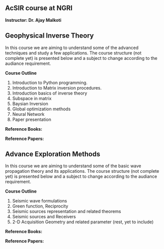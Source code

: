 ## AcSIR course at NGRI
**Instructor: Dr. Ajay Malkoti**


## Geophysical Inverse Theory  
In this course we are aiming to understand some of the advanced techniques and study a few applications.
The course structure (not complete yet) is presented below and a subject to change according to the audiance requirement.

**Course Outline**
1. Introduction to Python programming. 
2. Introduction to Matrix inversion procedures. 
3. Introduction basics of inverse theory
4. Subspace in matrix
5. Baysian Inversion
6. Global optimization methods
7. Neural Network
8. Paper presentation 

**Reference Books:**

**Reference Papers:**





## Advance Exploration Methods  
In this course we are aiming to understand some of the basic wave propagation theory and its applications.
The course structure (not complete yet) is presented below and a subject to change according to the audiance requirement.

**Course Outline**
1. Seismic wave formulations 
2. Green function, Reciprocity
3. Seismic sources representation and related theorems 
4. Seismic sources and Receivers
5. 2-D Acquisition Geometry and related parameter
(rest, yet to include)

**Reference Books:**

**Reference Papers:**






